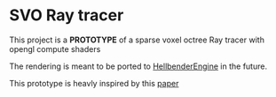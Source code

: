 # SVO Ray tracer

This project is a **PROTOTYPE** of a sparse voxel octree Ray tracer with opengl compute shaders

The rendering is meant to be ported to [HellbenderEngine](https://github.com/Goutch/HellbenderEngine) in the future. 

This prototype is heavly inspired by this [paper](https://research.nvidia.com/sites/default/files/pubs/2010-02_Efficient-Sparse-Voxel/laine2010tr1_paper.pdf)
